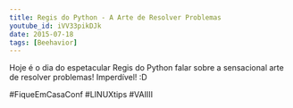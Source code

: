 ```yaml
---
title: Regis do Python - A Arte de Resolver Problemas
youtube_id: iVV33pikDJk
date: 2015-07-18
tags: [Beehavior]
---
```

Hoje é o dia do espetacular Regis do Python falar sobre a sensacional arte de resolver problemas! Imperdível! :D

#FiqueEmCasaConf #LINUXtips #VAIIII
